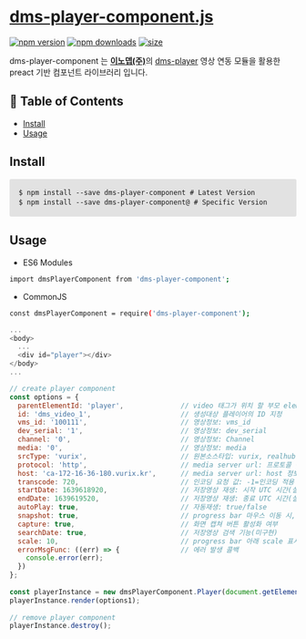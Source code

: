 # [dms-player-component.js](https://innodep.co.kr/renew/)

[![npm version](https://img.shields.io/npm/v/react-range.svg?style=flat-square)](https://www.npmjs.com/package/dms-player-component)
[![npm downloads](https://img.shields.io/npm/dm/react-range.svg?style=flat-square)](https://www.npmjs.com/package/dms-player-component)
[![size](https://img.shields.io/bundlephobia/minzip/react-range.svg?style=flat)](https://bundlephobia.com/result?p=dms-player-component)

dms-player-component 는 [**이노뎁(주)**](http://www.innodep.com/)의 [dms-player](https://www.npmjs.com/package/dms-player) 영상 연동 모듈을 활용한 preact 기반 컴포넌트 라이브러리 입니다.

## 🚩 Table of Contents
- [Install](#-install)
- [Usage](#-usage)

## Install

<PRE style="padding: 16px;overflow: auto;font-size: 85%;line-height: 1.45;background-color: #e2e2e2;border-radius: 3px;">
$ npm install --save dms-player-component # Latest Version
$ npm install --save dms-player-component@<version> # Specific Version
</PRE>

## Usage

- ES6 Modules
``` sh
import dmsPlayerComponent from 'dms-player-component';
```
- CommonJS
``` sh
const dmsPlayerComponent = require('dms-player-component');
```

```js
...
<body>
  ...
  <div id="player"></div> 
</body>
...

// create player component
const options = {
  parentElementId: 'player',              // video 태그가 위치 할 부모 element ID
  id: 'dms_video_1',                      // 생성대상 플레이어의 ID 지정
  vms_id: '100111',                       // 영상정보: vms_id 
  dev_serial: '1',                        // 영상정보: dev_serial
  channel: '0',                           // 영상정보: Channel
  media: '0',                             // 영상정보: media
  srcType: 'vurix',                       // 원본소스타입: vurix, realhub
  protocol: 'http',                       // media server url: 프로토콜 정보, http/https
  host: 'ca-172-16-36-180.vurix.kr',      // media server url: host 정보, 접속 host url 또는 사용 할 media server host url
  transcode: 720,                         // 인코딩 요청 값: -1=인코딩 적용 X, 0=원본, [-1, 0을 제외한 최소 값은 32]
  startDate: 1639618920,                  // 저장영상 재생: 시작 UTC 시간(실시간일 경우 X)
  endDate: 1639619520,                    // 저장영상 재생: 종료 UTC 시간(실시간일 경우 X)
  autoPlay: true,                         // 자동재생: true/false
  snapshot: true,                         // progress bar 마우스 이동 시, 스냅샷 처리 여부
  capture: true,                          // 화면 캡쳐 버튼 활성화 여부
  searchDate: true,                       // 저장영상 검색 기능(미구현)
  scale: 10,                              // progress bar 아래 scale 표시 여부(scale 눈금 갯수)
  errorMsgFunc: ((err) => {               // 에러 발생 콜백
    console.error(err);
  })
};
  
const playerInstance = new dmsPlayerComponent.Player(document.getElementById('player'));
playerInstance.render(options1);
  
// remove player component
playerInstance.destroy();
```